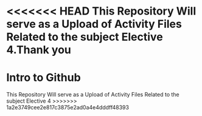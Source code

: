 <<<<<<< HEAD
This Repository Will serve as a Upload of Activity Files Related to the subject Elective 4.Thank you
=======
<h1>Intro to Github</h1>
This Repository Will serve as a Upload of Activity Files Related to the subject Elective 4 
>>>>>>> 1a2e3749cee2e817c3875e2ad0a4e4dddff48393
